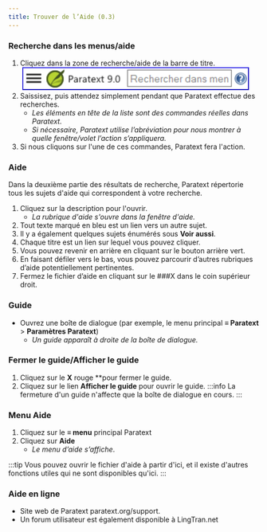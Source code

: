 ```yaml
---
title: Trouver de l’Aide (0.3)
---
```


### Recherche dans les menus/aide

1.  Cliquez dans la zone de recherche/aide de la barre de titre.  
    ![](../../media/6c94fd6369e2a8e17bd819a4fdaa909c.png)  
1.  Saissisez, puis attendez simplement pendant que Paratext effectue des recherches.
     -  *Les éléments en tête de la liste sont des commandes réelles dans Paratext.*
     -  *Si nécessaire, Paratext utilise l’abréviation pour nous montrer à quelle fenêtre/volet l’action s’appliquera.*
1.  Si nous cliquons sur l'une de ces commandes, Paratext fera l'action.

### Aide

Dans la deuxième partie des résultats de recherche, Paratext répertorie tous les sujets d'aide qui correspondent à votre recherche.

1.  Cliquez sur la description pour l'ouvrir.
     -  *La rubrique d'aide s'ouvre dans la fenêtre d'aide.*
1.  Tout texte marqué en bleu est un lien vers un autre sujet.
1.  Il y a également quelques sujets énumérés sous **Voir aussi**.
1.  Chaque titre est un lien sur lequel vous pouvez cliquer.
1.  Vous pouvez revenir en arrière en cliquant sur le bouton arrière vert.
1.  En faisant défiler vers le bas, vous pouvez parcourir d’autres rubriques d’aide potentiellement pertinentes.
1.  Fermez le fichier d’aide en cliquant sur le ###X dans le coin supérieur droit.

### Guide

-  Ouvrez une boîte de dialogue (par exemple, le menu principal **≡ Paratext** \> **Paramètres Paratext**)
   -  *Un guide apparaît à droite de la boîte de dialogue.*

### Fermer le guide/Afficher le guide

1.  Cliquez sur le **X** rouge **pour fermer le guide.
1.  Cliquez sur le lien **Afficher le guide** pour ouvrir le guide.
:::info
La fermeture d'un guide n'affecte que la boîte de dialogue en cours.
:::
### Menu Aide

1.  Cliquez sur le **≡ menu** principal Paratext
1.  Cliquez sur **Aide**
     -  *Le menu d’aide s’affiche*.

:::tip
Vous pouvez ouvrir le fichier d'aide à partir d'ici, et il existe d'autres fonctions utiles qui ne sont disponibles qu'ici.
:::
### Aide en ligne

-  Site web de Paratext paratext.org/support.
-  Un forum utilisateur est également disponible à LingTran.net
